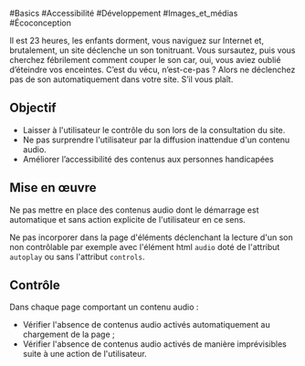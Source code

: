 
#Basics #Accessibilité #Développement #Images_et_médias #Écoconception

Il est 23 heures, les enfants dorment, vous naviguez sur Internet et, brutalement, un site déclenche un son tonitruant. Vous sursautez, puis vous cherchez fébrilement comment couper le son car, oui, vous aviez oublié d’éteindre vos enceintes. C’est du vécu, n’est-ce-pas ? Alors ne déclenchez pas de son automatiquement dans votre site. S’il vous plaît.


## Objectif

* Laisser à l'utilisateur le contrôle du son lors de la consultation du site.
* Ne pas surprendre l'utilisateur par la diffusion inattendue d'un contenu audio.
* Améliorer l’accessibilité des contenus aux personnes handicapées

## Mise en œuvre

Ne pas mettre en place des contenus audio dont le démarrage est automatique et sans action explicite de l'utilisateur en ce sens.

Ne pas incorporer dans la page d'éléments déclenchant la lecture d'un son non contrôlable par exemple avec l'élément html `audio` doté de l'attribut `autoplay` ou sans l'attribut `controls`.

## Contrôle

Dans chaque page comportant un contenu audio :

* Vérifier l'absence de contenus audio activés automatiquement au chargement de la page ;
* Vérifier l'absence de contenus audio activés de manière imprévisibles suite à une action de l'utilisateur.

